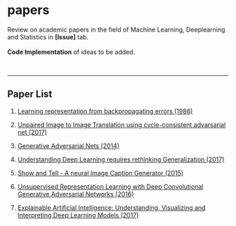 # papers

Review on academic papers in the field of Machine Learning, Deeplearning and Statistics in **[Issue]** tab.
<br><br>
**Code Implementation** of ideas to be added.

<br>
<hr/>

## Paper List

1. [Learning representation from backpropagating errors (1986)](http://www.cs.toronto.edu/~hinton/absps/naturebp.pdf)

2. [Unpaired Image to Image Translation using cycle-consistent advarsarial net (2017)](http://openaccess.thecvf.com/content_ICCV_2017/papers/Zhu_Unpaired_Image-To-Image_Translation_ICCV_2017_paper.pdf)

3. [Generative Adversarial Nets (2014)](http://papers.nips.cc/paper/5423-generative-adversarial-nets.pdf)

4. [Understanding Deep Learning requires rethinking Generalization (2017)](https://arxiv.org/pdf/1611.03530.pdf?from=timeline&isappinstalled=0)

5. [Show and Tell - A neural Image Caption Generator (2015)](https://www.cv-foundation.org/openaccess/content_cvpr_2015/papers/Vinyals_Show_and_Tell_2015_CVPR_paper.pdf)

6. [Unsupervised Representation Learning with Deep Convolutional Generative Adversarial Networks (2016)](https://arxiv.org/pdf/1511.06434.pdf%C3)

7. [Explainable Artificial Intelligence: Understanding, Visualizing and Interpreting Deep Learning Models (2017)](https://arxiv.org/pdf/1708.08296.pdf)

